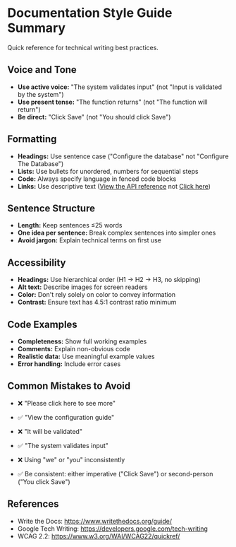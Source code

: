# Documentation Style Guide Summary

Quick reference for technical writing best practices.

## Voice and Tone

- **Use active voice:** "The system validates input" (not "Input is validated by the system")
- **Use present tense:** "The function returns" (not "The function will return")
- **Be direct:** "Click Save" (not "You should click Save")

## Formatting

- **Headings:** Use sentence case ("Configure the database" not "Configure The Database")
- **Lists:** Use bullets for unordered, numbers for sequential steps
- **Code:** Always specify language in fenced code blocks
- **Links:** Use descriptive text ([View the API reference](url) not [Click here](url))

## Sentence Structure

- **Length:** Keep sentences ≤25 words
- **One idea per sentence:** Break complex sentences into simpler ones
- **Avoid jargon:** Explain technical terms on first use

## Accessibility

- **Headings:** Use hierarchical order (H1 → H2 → H3, no skipping)
- **Alt text:** Describe images for screen readers
- **Color:** Don't rely solely on color to convey information
- **Contrast:** Ensure text has 4.5:1 contrast ratio minimum

## Code Examples

- **Completeness:** Show full working examples
- **Comments:** Explain non-obvious code
- **Realistic data:** Use meaningful example values
- **Error handling:** Include error cases

## Common Mistakes to Avoid

- ❌ "Please click here to see more"
- ✅ "View the configuration guide"

- ❌ "It will be validated"
- ✅ "The system validates input"

- ❌ Using "we" or "you" inconsistently
- ✅ Be consistent: either imperative ("Click Save") or second-person ("You click Save")

## References

- Write the Docs: https://www.writethedocs.org/guide/
- Google Tech Writing: https://developers.google.com/tech-writing
- WCAG 2.2: https://www.w3.org/WAI/WCAG22/quickref/
